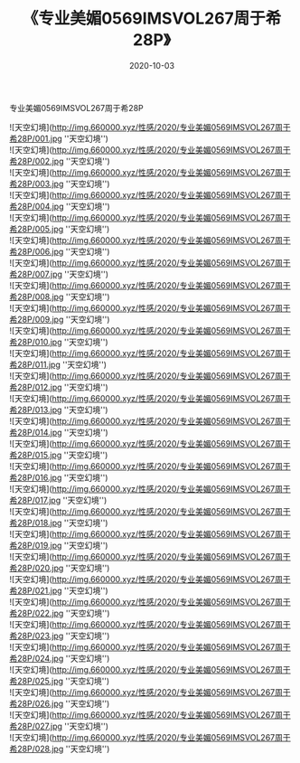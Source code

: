 ﻿---
layout: post
title:  《专业美媚0569IMSVOL267周于希28P》
date:   2020-10-03
img: http://img.660000.xyz/性感/2020/专业美媚0569IMSVOL267周于希28P/000.jpg
categories: [美女, 性感, 泳衣]
---

专业美媚0569IMSVOL267周于希28P



![天空幻境](http://img.660000.xyz/性感/2020/专业美媚0569IMSVOL267周于希28P/001.jpg ''天空幻境'') <br>
![天空幻境](http://img.660000.xyz/性感/2020/专业美媚0569IMSVOL267周于希28P/002.jpg ''天空幻境'') <br>
![天空幻境](http://img.660000.xyz/性感/2020/专业美媚0569IMSVOL267周于希28P/003.jpg ''天空幻境'') <br>
![天空幻境](http://img.660000.xyz/性感/2020/专业美媚0569IMSVOL267周于希28P/004.jpg ''天空幻境'') <br>
![天空幻境](http://img.660000.xyz/性感/2020/专业美媚0569IMSVOL267周于希28P/005.jpg ''天空幻境'') <br>
![天空幻境](http://img.660000.xyz/性感/2020/专业美媚0569IMSVOL267周于希28P/006.jpg ''天空幻境'') <br>
![天空幻境](http://img.660000.xyz/性感/2020/专业美媚0569IMSVOL267周于希28P/007.jpg ''天空幻境'') <br>
![天空幻境](http://img.660000.xyz/性感/2020/专业美媚0569IMSVOL267周于希28P/008.jpg ''天空幻境'') <br>
![天空幻境](http://img.660000.xyz/性感/2020/专业美媚0569IMSVOL267周于希28P/009.jpg ''天空幻境'') <br>
![天空幻境](http://img.660000.xyz/性感/2020/专业美媚0569IMSVOL267周于希28P/010.jpg ''天空幻境'') <br>
![天空幻境](http://img.660000.xyz/性感/2020/专业美媚0569IMSVOL267周于希28P/011.jpg ''天空幻境'') <br>
![天空幻境](http://img.660000.xyz/性感/2020/专业美媚0569IMSVOL267周于希28P/012.jpg ''天空幻境'') <br>
![天空幻境](http://img.660000.xyz/性感/2020/专业美媚0569IMSVOL267周于希28P/013.jpg ''天空幻境'') <br>
![天空幻境](http://img.660000.xyz/性感/2020/专业美媚0569IMSVOL267周于希28P/014.jpg ''天空幻境'') <br>
![天空幻境](http://img.660000.xyz/性感/2020/专业美媚0569IMSVOL267周于希28P/015.jpg ''天空幻境'') <br>
![天空幻境](http://img.660000.xyz/性感/2020/专业美媚0569IMSVOL267周于希28P/016.jpg ''天空幻境'') <br>
![天空幻境](http://img.660000.xyz/性感/2020/专业美媚0569IMSVOL267周于希28P/017.jpg ''天空幻境'') <br>
![天空幻境](http://img.660000.xyz/性感/2020/专业美媚0569IMSVOL267周于希28P/018.jpg ''天空幻境'') <br>
![天空幻境](http://img.660000.xyz/性感/2020/专业美媚0569IMSVOL267周于希28P/019.jpg ''天空幻境'') <br>
![天空幻境](http://img.660000.xyz/性感/2020/专业美媚0569IMSVOL267周于希28P/020.jpg ''天空幻境'') <br>
![天空幻境](http://img.660000.xyz/性感/2020/专业美媚0569IMSVOL267周于希28P/021.jpg ''天空幻境'') <br>
![天空幻境](http://img.660000.xyz/性感/2020/专业美媚0569IMSVOL267周于希28P/022.jpg ''天空幻境'') <br>
![天空幻境](http://img.660000.xyz/性感/2020/专业美媚0569IMSVOL267周于希28P/023.jpg ''天空幻境'') <br>
![天空幻境](http://img.660000.xyz/性感/2020/专业美媚0569IMSVOL267周于希28P/024.jpg ''天空幻境'') <br>
![天空幻境](http://img.660000.xyz/性感/2020/专业美媚0569IMSVOL267周于希28P/025.jpg ''天空幻境'') <br>
![天空幻境](http://img.660000.xyz/性感/2020/专业美媚0569IMSVOL267周于希28P/026.jpg ''天空幻境'') <br>
![天空幻境](http://img.660000.xyz/性感/2020/专业美媚0569IMSVOL267周于希28P/027.jpg ''天空幻境'') <br>
![天空幻境](http://img.660000.xyz/性感/2020/专业美媚0569IMSVOL267周于希28P/028.jpg ''天空幻境'') <br>